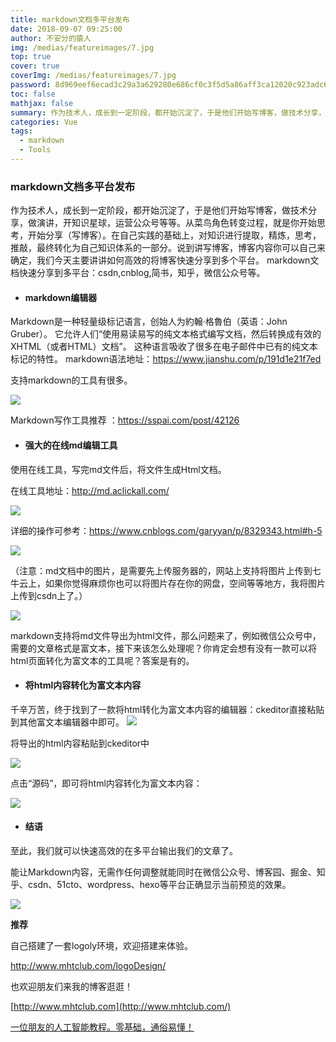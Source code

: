 ```yaml
---
title: markdown文档多平台发布
date: 2018-09-07 09:25:00
author: 不安分的猿人
img: /medias/featureimages/7.jpg
top: true
cover: true
coverImg: /medias/featureimages/7.jpg
password: 8d969eef6ecad3c29a3a629280e686cf0c3f5d5a86aff3ca12020c923adc6c92
toc: false
mathjax: false
summary: 作为技术人，成长到一定阶段，都开始沉淀了，于是他们开始写博客，做技术分享，做演讲，开知识星球，运营公众号等等。从菜鸟角色转变过程，就是你开始思考，开始分享（写博客）。在自己实践的基础上，对知识进行提取，精炼，思考，推敲，最终转化为自己知识体系的一部分。说到讲写博客，博客内容你可以自己来确定，我们今天主要讲讲如何高效的将博客快速分享到多个平台。 markdown文档快速分享到多平台：csdn,cnblog,简书，知乎，微信公众号等。 
categories: Vue
tags:
  - markdown
  - Tools
---
```


### markdown文档多平台发布

作为技术人，成长到一定阶段，都开始沉淀了，于是他们开始写博客，做技术分享，做演讲，开知识星球，运营公众号等等。从菜鸟角色转变过程，就是你开始思考，开始分享（写博客）。在自己实践的基础上，对知识进行提取，精炼，思考，推敲，最终转化为自己知识体系的一部分。说到讲写博客，博客内容你可以自己来确定，我们今天主要讲讲如何高效的将博客快速分享到多个平台。 markdown文档快速分享到多平台：csdn,cnblog,简书，知乎，微信公众号等。 

- #### markdown编辑器

Markdown是一种轻量级标记语言，创始人为約翰·格魯伯（英语：John Gruber）。 它允许人们“使用易读易写的纯文本格式编写文档，然后转换成有效的XHTML（或者HTML）文档”。 这种语言吸收了很多在电子邮件中已有的纯文本标记的特性。
markdown语法地址：https://www.jianshu.com/p/191d1e21f7ed

支持markdown的工具有很多。

![](https://img-blog.csdnimg.cn/20190515234409195.png)

Markdown写作工具推荐 ：https://sspai.com/post/42126

- #### 强大的在线md编辑工具

使用在线工具，写完md文件后，将文件生成Html文档。

在线工具地址：http://md.aclickall.com/

![](https://img-blog.csdnimg.cn/2019051523231941.png)

详细的操作可参考：https://www.cnblogs.com/garyyan/p/8329343.html#h-5

![](https://img-blog.csdnimg.cn/20190515232451649.png)

（注意：md文档中的图片，是需要先上传服务器的，网站上支持将图片上传到七牛云上，如果你觉得麻烦你也可以将图片存在你的网盘，空间等等地方，我将图片上传到csdn上了。）

![](https://img-blog.csdnimg.cn/20190515234223111.png)

markdown支持将md文件导出为html文件，那么问题来了，例如微信公众号中，需要的文章格式是富文本，接下来该怎么处理呢？你肯定会想有没有一款可以将html页面转化为富文本的工具呢？答案是有的。

- #### 将html内容转化为富文本内容

千辛万苦，终于找到了一款将html转化为富文本内容的编辑器：ckeditor直接粘贴到其他富文本编辑器中即可。
![](https://img-blog.csdnimg.cn/2019051523241976.png)

将导出的html内容粘贴到ckeditor中

![](https://img-blog.csdnimg.cn/20190515232542783.png)

点击“源码”，即可将html内容转化为富文本内容：

![](https://img-blog.csdnimg.cn/20190515232603662.png)



- #### 结语

至此，我们就可以快速高效的在多平台输出我们的文章了。

能让Markdown内容，无需作任何调整就能同时在微信公众号、博客园、掘金、知乎、csdn、51cto、wordpress、hexo等平台正确显示当前预览的效果。

![](https://img-blog.csdnimg.cn/20190510221509513.jpg)

**推荐**

自己搭建了一套logoly环境，欢迎搭建来体验。

<http://www.mhtclub.com/logoDesign/>

也欢迎朋友们来我的博客逛逛！

[http://www.mhtclub.com](http://www.mhtclub.com/)

[一位朋友的人工智能教程。零基础，通俗易懂！](http://www.captainbed.net/blog-mhtclub/)